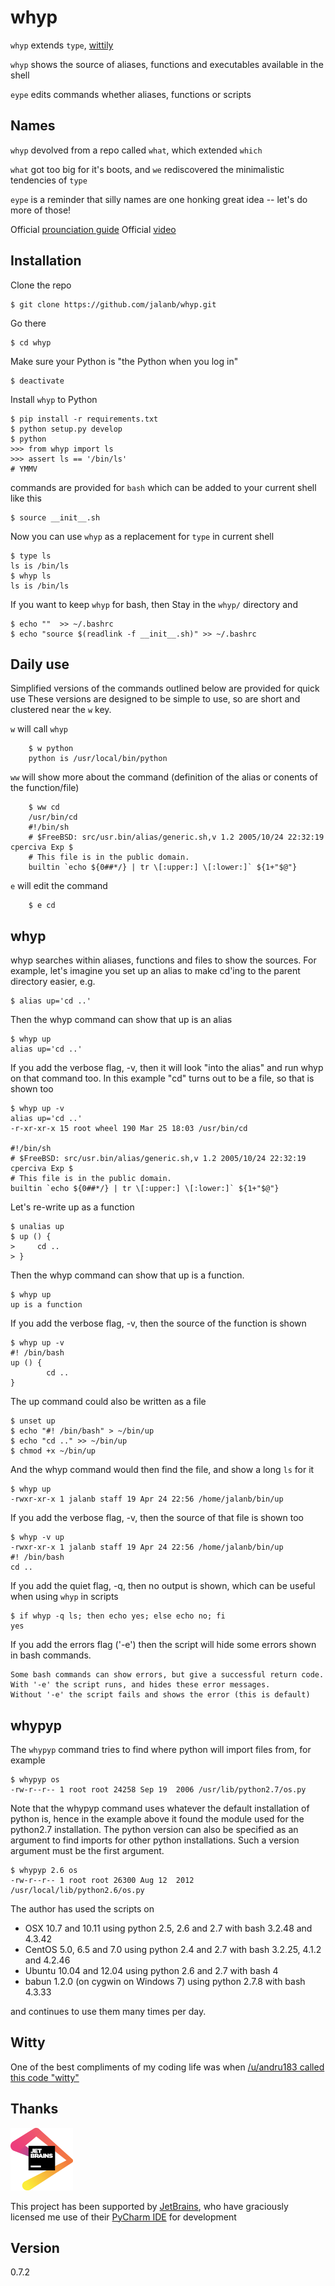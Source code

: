 whyp
====

`whyp` extends `type`, [wittily](https://www.reddit.com/r/commandline/comments/2kq8oa/the_most_productive_function_i_have_written/clo0gh2/)

`whyp` shows the source of aliases, functions and executables available in the shell

`eype` edits commands whether aliases, functions or scripts

Names
-----

`whyp` devolved from a repo called `what`, which extended `which`

`what` got too big for it's boots, and `we` rediscovered the minimalistic tendencies of `type`

`eype` is a reminder that silly names are one honking great idea -- let's do more of those!

Official [prounciation guide](https://www.youtube.com/watch?v=tXo0o3dg4vQ)
Official [video](https://www.youtube.com/watch?v=RidtrSCogg0)

Installation
------------

Clone the repo

    $ git clone https://github.com/jalanb/whyp.git

Go there

    $ cd whyp

Make sure your Python is "the Python when you log in"

    $ deactivate 

Install `whyp` to Python

    $ pip install -r requirements.txt
    $ python setup.py develop
    $ python
    >>> from whyp import ls
    >>> assert ls == '/bin/ls'
    # YMMV

commands are provided for `bash`
    which can be added to your current shell like this

    $ source __init__.sh

Now you can use `whyp` as a replacement for `type` in current shell

    $ type ls
    ls is /bin/ls
    $ whyp ls
    ls is /bin/ls


If you want to keep `whyp` for bash, then
    Stay in the `whyp/` directory and

    $ echo ""  >> ~/.bashrc
    $ echo "source $(readlink -f __init__.sh)" >> ~/.bashrc

Daily use
---------

Simplified versions of the commands outlined below are provided for quick use
 These versions are designed to be simple to use, so are short and clustered near the `w` key.

`w` will call `whyp`
```shell
    $ w python
    python is /usr/local/bin/python
```

`ww` will show more about the command (definition of the alias or conents of the function/file)
```shell
    $ ww cd
    /usr/bin/cd
    #!/bin/sh
    # $FreeBSD: src/usr.bin/alias/generic.sh,v 1.2 2005/10/24 22:32:19 cperciva Exp $
    # This file is in the public domain.
    builtin `echo ${0##*/} | tr \[:upper:] \[:lower:]` ${1+"$@"}

```

`e` will edit the command
```shell
    $ e cd
```

whyp
----

whyp searches within aliases, functions and files to show the sources. For example, let's imagine you set up an alias to make cd'ing to the parent directory easier, e.g.

    $ alias up='cd ..'

Then the whyp command can show that up is an alias

    $ whyp up
    alias up='cd ..'

If you add the verbose flag, -v, then it will look "into the alias" and run whyp on that command too. In this example "cd" turns out to be a file, so that is shown too

    $ whyp up -v
    alias up='cd ..'
    -r-xr-xr-x 15 root wheel 190 Mar 25 18:03 /usr/bin/cd

    #!/bin/sh
    # $FreeBSD: src/usr.bin/alias/generic.sh,v 1.2 2005/10/24 22:32:19 cperciva Exp $
    # This file is in the public domain.
    builtin `echo ${0##*/} | tr \[:upper:] \[:lower:]` ${1+"$@"}

Let's re-write up as a function

    $ unalias up
    $ up () {
    >     cd ..
    > }

Then the whyp command can show that up is a function.

    $ whyp up
    up is a function

If you add the verbose flag, -v, then the source of the function is shown

    $ whyp up -v
    #! /bin/bash
    up () {
            cd ..
    }

The up command could also be written as a file

    $ unset up
    $ echo "#! /bin/bash" > ~/bin/up
    $ echo "cd .." >> ~/bin/up
    $ chmod +x ~/bin/up

And the whyp command would then find the file, and show a long `ls` for it

    $ whyp up
    -rwxr-xr-x 1 jalanb staff 19 Apr 24 22:56 /home/jalanb/bin/up

If you add the verbose flag, -v, then the source of that file is shown too

    $ whyp -v up
    -rwxr-xr-x 1 jalanb staff 19 Apr 24 22:56 /home/jalanb/bin/up
    #! /bin/bash
    cd ..

If you add the quiet flag, -q, then no output is shown, which can be useful when using `whyp` in scripts

    $ if whyp -q ls; then echo yes; else echo no; fi
    yes

If you add the errors flag ('-e') then the script will hide some errors shown in bash commands.

    Some bash commands can show errors, but give a successful return code.
    With '-e' the script runs, and hides these error messages.
    Without '-e' the script fails and shows the error (this is default)

whypyp
----

The `whypyp` command tries to find where python will import files from, for example

    $ whypyp os
    -rw-r--r-- 1 root root 24258 Sep 19  2006 /usr/lib/python2.7/os.py

Note that the whypyp command uses whatever the default installation of python is, hence in the example above it found the module used for the python2.7 installation. The python version can also be specified as an argument to find imports for other python installations. Such a version argument must be the first argument.

    $ whypyp 2.6 os
    -rw-r--r-- 1 root root 26300 Aug 12  2012 /usr/local/lib/python2.6/os.py


The author has used the scripts on
* OSX 10.7 and 10.11 using python 2.5, 2.6 and 2.7 with bash 3.2.48 and 4.3.42
* CentOS 5.0, 6.5 and 7.0 using python 2.4 and 2.7 with bash 3.2.25, 4.1.2 and 4.2.46
* Ubuntu 10.04 and 12.04 using python 2.6 and 2.7 with bash 4
* babun 1.2.0 (on cygwin on Windows 7) using python 2.7.8 with bash 4.3.33

and continues to use them many times per day. 

Witty
-----
One of the best compliments of my coding life was when [/u/andru183 called this code "witty"](https://www.reddit.com/r/commandline/comments/2kq8oa/the_most_productive_function_i_have_written/clo0gh2/)

Thanks
------


![JetBrains](images/jet_brains.png)

This project has been supported by [JetBrains](www.jetbrains.com), who have graciously licensed me use of their [PyCharm IDE](https://www.jetbrains.com/pycharm/) for development

Version
-------
0.7.2
